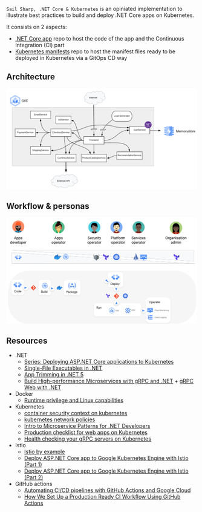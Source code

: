 `Sail Sharp, .NET Core & Kubernetes` is an opiniated implementation to illustrate best practices to build and deploy .NET Core apps on Kubernetes.

It consists on 2 aspects:
- [.NET Core app](https://github.com/mathieu-benoit/cartservice) repo to host the code of the app and the Continuous Integration (CI) part
- [Kubernetes manifests](https://github.com/mathieu-benoit/my-kubernetes-deployments/tree/main/namespaces/onlineboutique) repo to host the manifest files ready to be deployed in Kubernetes via a GitOps CD way

## Architecture

![architecture diagram](architecture.png)

## Workflow & personas

![workflow diagram & personas](personas.png)

## Resources

- .NET
  - [Series: Deploying ASP.NET Core applications to Kubernetes](https://andrewlock.net/series/deploying-asp-net-core-applications-to-kubernetes/)
  - [Single-File Executables in .NET](https://levelup.gitconnected.com/single-file-executables-in-net-core-3-1-and-the-quest-for-a-sub-50mb-docker-container-f44cb1274121)
  - [App Trimming in .NET 5](https://devblogs.microsoft.com/dotnet/app-trimming-in-net-5/)
  - [Build High-performance Microservices with gRPC and .NET](https://www.youtube.com/watch?v=EJ8M2Em5Zzc) + [gRPC Web with .NET](https://channel9.msdn.com/Shows/On-NET/gRPC-Web-with-NET)
- Docker
  - [Runtime privilege and Linux capabilities](https://docs.docker.com/engine/reference/run/#runtime-privilege-and-linux-capabilities)
- Kubernetes
  - [container security context on kubernetes](https://alwaysupalwayson.com/pod-security-context/)
  - [kubernetes network policies](https://alwaysupalwayson.com/posts/2019/09/calico/)
  - [Intro to Microservice Patterns for .NET Developers](https://www.youtube.com/watch?v=zW4INO353Xg)
  - [Production checklist for web apps on Kubernetes](https://srcco.de/posts/web-service-on-kubernetes-production-checklist-2019.html)
  - [Health checking your gRPC servers on Kubernetes](https://cloud.google.com/blog/topics/developers-practitioners/health-checking-your-grpc-servers-gke)
- Istio
  - [Istio by example](https://www.istiobyexample.dev/)
  - [Deploy ASP.NET Core app to Google Kubernetes Engine with Istio (Part 1)](https://codelabs.developers.google.com/codelabs/cloud-istio-aspnetcore-part1#0)
  - [Deploy ASP.NET Core app to Google Kubernetes Engine with Istio (Part 2)](https://codelabs.developers.google.com/codelabs/cloud-istio-aspnetcore-part2#0)
- GitHub actions
  - [Automating CI/CD pipelines with GitHub Actions and Google Cloud](https://resources.github.com/webcasts/Automating-CI-CD-Actions-Google-Cloud-thankyou)
  - [How We Set Up a Production Ready CI Workflow Using GitHub Actions](https://hackernoon.com/how-we-set-up-a-production-ready-ci-workflow-using-github-actions-ca2n3w1j)
